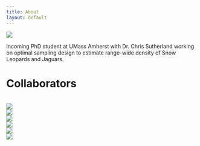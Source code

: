 ```yaml
---
title: About
layout: default
---
```


<div class="row content-row">
<div class="col-12 col-sm-4">
    <img src="{{ site.baseurl }}/images/ivy.png">
</div>
<div class="col-12 col-sm-8">
    <p>Incoming PhD student at UMass Amherst with Dr. Chris Sutherland working on optimal sampling design to estimate range-wide density of Snow Leopards and Jaguars.</p>
</div>
</div>
    
<h1>Collaborators</h1>
<br>
<div class="row justify-content-md-center">
<div class="col-5">
    <img src="{{ site.baseurl }}/images/collabs/UMass.jpg">
  </div>
<div class="col-3">
    <img src="{{ site.baseurl }}/images/collabs/Cornell.png">
  </div>
<div class="col-4">
    <img src="{{ site.baseurl }}/images/collabs/SDZ.png">
  </div>
<div class="w-100">
    </div>
<div class="col-6">
    <img src="{{ site.baseurl }}/images/collabs/CLO.png">
  </div>
<div class="col-3">
    <img src="{{ site.baseurl }}/images/collabs/MassWildlife.png">
  </div>
<div class="col-3">
    <img src="{{ site.baseurl }}/images/collabs/MassAudubon.png">
  </div>
</div>
